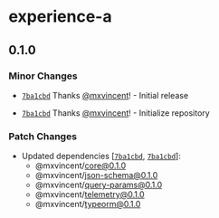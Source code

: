 # experience-a

## 0.1.0

### Minor Changes

- [`7ba1cbd`](https://github.com/mxvincent/node-packages/commit/7ba1cbdeaf35807a39d15d2a61668f3d386b4755) Thanks [@mxvincent](https://github.com/mxvincent)! - Initial release

- [`7ba1cbd`](https://github.com/mxvincent/node-packages/commit/7ba1cbdeaf35807a39d15d2a61668f3d386b4755) Thanks [@mxvincent](https://github.com/mxvincent)! - Initialize repository

### Patch Changes

- Updated dependencies [[`7ba1cbd`](https://github.com/mxvincent/node-packages/commit/7ba1cbdeaf35807a39d15d2a61668f3d386b4755), [`7ba1cbd`](https://github.com/mxvincent/node-packages/commit/7ba1cbdeaf35807a39d15d2a61668f3d386b4755)]:
  - @mxvincent/core@0.1.0
  - @mxvincent/json-schema@0.1.0
  - @mxvincent/query-params@0.1.0
  - @mxvincent/telemetry@0.1.0
  - @mxvincent/typeorm@0.1.0
